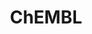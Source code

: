---
bigquery: https://console.cloud.google.com/bigquery?p=patents-public-data&d=ebi_chembl&page=dataset
citation: '"The ChEMBL database in 2017." Anna Gaulton, Anne Hersey, Michał Nowotka,
  A Patrícia Bento, Jon Chambers, David Mendez, Prudence Mutowo, Francis Atkinson,
  Louisa J Bellis, Elena Cibrián-Uhalte, Mark Davies, Nathan Dedman, Anneli Karlsson,
  María Paula Magariños, John P Overington, George Papadatos, Ines Smit, Andrew R
  Leach Nucleic acids Research (2017) 45 (Database Issue), D945-D954'
contributors: European Bioinformatics Institute
cost: None
description: ChEMBL Data is a manually curated database of small molecules used in
  drug discovery, including information about existing patented drugs.
documentation: 'schema: https://www.ebi.ac.uk/chembl/db_schema


  '
last_edit: Mon, 04 Apr 2022 19:07:30 GMT
location: https://console.cloud.google.com/marketplace/product/google_patents_public_datasets/chembl
maintained_by: EMBL-EBI, an outstation of European Molecular Biology Laboratory
related_publications: '

  ChEMBL: towards direct deposition of bioassay data.


  Mendez D, Gaulton A, Bento AP, Chambers J, De Veij M, Félix E, Magariños MP, Mosquera
  JF, Mutowo P, Nowotka M, Gordillo-Marañón M, Hunter F, Junco L, Mugumbate G, Rodriguez-Lopez
  M, Atkinson F, Bosc N, Radoux CJ, Segura-Cabrera A, Hersey A, Leach AR.


  — Nucleic Acids Res. 2019; 47(D1):D930-D940. doi: 10.1093/nar/gky1075

  '
schema_fields: '[''enzyme_name'', ''standard_flag'', ''structure_type'', ''le'', ''metref_id'',
  ''l6'', ''comp_class_id'', ''cx_most_bpka'', ''standard_relation'', ''atc_code'',
  ''result_flag'', ''assay_id'', ''mw_monoisotopic'', ''therapeutic_flag'', ''delist_flag'',
  ''smid'', ''l2'', ''mc_target_accession'', ''mecref_id'', ''first_approval'', ''source'',
  ''toid'', ''mc_target_type'', ''hba'', ''targcomp_id'', ''ref_type'', ''issue'',
  ''bao_id'', ''component_type'', ''job_id'', ''parent_type'', ''updated_on'', ''cell_source_tissue'',
  ''hba_lipinski'', ''usan_year'', ''withdrawn_country'', ''level2'', ''topical'',
  ''smarts'', ''go_id'', ''assay_param_id'', ''level1'', ''ref_url'', ''cell_ontology_id'',
  ''aspect'', ''ass_cls_map_id'', ''parameter_value'', ''confidence'', ''helm_notation'',
  ''site_residues'', ''end_position'', ''action_type'', ''description'', ''component_id'',
  ''cpd_str_alert_id'', ''mol_hrac_id'', ''isoform'', ''product_id'', ''hrac_code'',
  ''drug_product_flag'', ''aidx'', ''bao_endpoint'', ''name'', ''related_tid'', ''units'',
  ''actsm_id'', ''psa'', ''level2_description'', ''targrel_id'', ''disease_efficacy'',
  ''assay_organism'', ''major_class'', ''cell_description'', ''domain_description'',
  ''stem_class'', ''standard_inchi_key'', ''alogp'', ''assay_type'', ''prod_pat_id'',
  ''mc_organism'', ''drug_record_id'', ''clo_id'', ''protein_class_id'', ''compsyn_id'',
  ''protein_class_synonym'', ''sei'', ''warning_country'', ''comp_go_id'', ''pchembl_value'',
  ''tid_fixed'', ''src_description'', ''curated_by'', ''prediction_method'', ''indref_id'',
  ''published_units'', ''warning_type'', ''co_stem_id'', ''standard_upper_value'',
  ''mol_frac_id'', ''l7'', ''met_conversion'', ''withdrawn_year'', ''oral'', ''cl_lincs_id'',
  ''cell_id'', ''irac_class_id'', ''warning_description'', ''activity_comment'', ''mol_atc_id'',
  ''drug_substance_flag'', ''mesh_heading'', ''updated_by'', ''published_relation'',
  ''start_position'', ''cx_logd'', ''set_name'', ''path'', ''company'', ''approval_date'',
  ''abstract'', ''ingredient'', ''target_desc'', ''tid'', ''species_group_flag'',
  ''applicant_full_name'', ''molsyn_id'', ''dosage_form'', ''comments'', ''ddd_comment'',
  ''formulation_id'', ''component_synonym'', ''target_type'', ''parameter_type'',
  ''class_type'', ''mesh_id'', ''compound_name'', ''warning_id'', ''assay_subcellular_fraction'',
  ''l4'', ''metabolite_record_id'', ''assay_test_type'', ''rgid'', ''l1'', ''sequence'',
  ''source_domain_id'', ''parenteral'', ''biocomp_id'', ''relationship'', ''class_level'',
  ''warning_year'', ''sequence_md5sum'', ''standard_text_value'', ''assay_source'',
  ''last_active'', ''full_molformula'', ''ref_id'', ''level3_description'', ''patent_no'',
  ''assay_class_id'', ''orig_description'', ''oc_id'', ''level5'', ''mw_freebase'',
  ''normal_range_min'', ''l3'', ''max_phase_for_ind'', ''parent_go_id'', ''patent_use_code'',
  ''assay_category'', ''tissue_id'', ''downgraded'', ''irac_code'', ''level4_description'',
  ''compd_id'', ''parent_id'', ''creation_date'', ''relationship_type'', ''caloha_id'',
  ''stat'', ''upper_value'', ''chirality'', ''withdrawn_reason'', ''molecular_mechanism'',
  ''value'', ''syn_type'', ''site_name'', ''first_page'', ''src_assay_id'', ''sitecomp_id'',
  ''level4'', ''num_alerts'', ''variant_id'', ''doi'', ''hbd'', ''substrate_record_id'',
  ''normal_range_max'', ''ddd_value'', ''submission_date'', ''domain_name'', ''bei'',
  ''domain_type'', ''idx'', ''dosed_ingredient'', ''alert_name'', ''molecule_type'',
  ''parent_molregno'', ''binding_site_comment'', ''cx_most_apka'', ''std_act_id'',
  ''protein_class_desc'', ''patent_expire_date'', ''standard_type'', ''usan_stem_id'',
  ''route'', ''uberon_id'', ''hbd_lipinski'', ''pref_name'', ''definition'', ''assay_desc'',
  ''ro3_pass'', ''target_mapping'', ''doc_type'', ''met_id'', ''published_type'',
  ''annotation'', ''level1_description'', ''standard_value'', ''potential_duplicate'',
  ''chembl_id'', ''relation'', ''label'', ''bto_id'', ''last_page'', ''polymer_flag'',
  ''aromatic_rings'', ''warning_class'', ''availability_type'', ''journal'', ''mc_target_name'',
  ''acd_most_apka'', ''site_id'', ''qudt_units'', ''num_ro5_violations'', ''assay_strain'',
  ''activity_count'', ''mechanism_comment'', ''molregno'', ''version'', ''record_id'',
  ''entity_id'', ''enzyme_tid'', ''synonyms'', ''entity_type'', ''canonical_smiles'',
  ''doc_id'', ''selectivity_comment'', ''previous_company'', ''ridx'', ''bao_format'',
  ''frac_code'', ''data_validity_comment'', ''text_value'', ''heavy_atoms'', ''efo_term'',
  ''confidence_score'', ''withdrawn_flag'', ''assay_tissue'', ''assay_cell_type'',
  ''efo_id'', ''res_stem_id'', ''ad_type'', ''level3'', ''active_molregno'', ''l5'',
  ''country'', ''standard_inchi'', ''tax_id'', ''met_comment'', ''l8'', ''alert_id'',
  ''drugind_id'', ''acd_logd'', ''direct_interaction'', ''standard_units'', ''homologue'',
  ''frac_class_id'', ''trade_name'', ''log_id'', ''acd_logp'', ''uo_units'', ''patent_id'',
  ''molfile'', ''alert_set_id'', ''status'', ''db_version'', ''indication_class'',
  ''ddd_units'', ''organism'', ''src_short_name'', ''cell_name'', ''subgroup'', ''rtb'',
  ''withdrawn_class'', ''relationship_desc'', ''chebi_par_id'', ''mechanism_of_action'',
  ''mc_tax_id'', ''ddd_admr'', ''research_stem'', ''as_id'', ''max_phase'', ''cidx'',
  ''compound_key'', ''domain_id'', ''molecular_species'', ''type'', ''published_value'',
  ''qed_weighted'', ''src_compound_id'', ''who_extra'', ''pathway_key'', ''ddd_id'',
  ''hrac_class_id'', ''protclasssyn_id'', ''curation_comment'', ''usan_stem'', ''activity_id'',
  ''authors'', ''strength'', ''volume'', ''cellosaurus_id'', ''lle'', ''predbind_id'',
  ''inorganic_flag'', ''title'', ''accession'', ''full_mwt'', ''stem'', ''pubmed_id'',
  ''acd_most_bpka'', ''mutation'', ''innovator_company'', ''active_ingredient'', ''cell_source_tax_id'',
  ''who_name'', ''mec_id'', ''usan_stem_definition'', ''src_id'', ''warnref_id'',
  ''cell_source_organism'', ''pathway_id'', ''db_source'', ''cx_logp'', ''usan_substem'',
  ''nda_type'', ''natural_product'', ''tbl'', ''first_in_class'', ''ap_id'', ''num_lipinski_ro5_violations'',
  ''prodrug'', ''mol_irac_id'', ''black_box_warning'', ''year'', ''publication_number'',
  ''assay_tax_id'', ''priority'', ''short_name'']'
shortname: chembl
tags:
- biotechnology
- health
- chemical
- bioinformatics
- medical
terms_of_use: CC BY-SA 3.0
title: ChEMBL
uuid: e232a192-965c-4ec9-904c-155b6dfe56c5
---